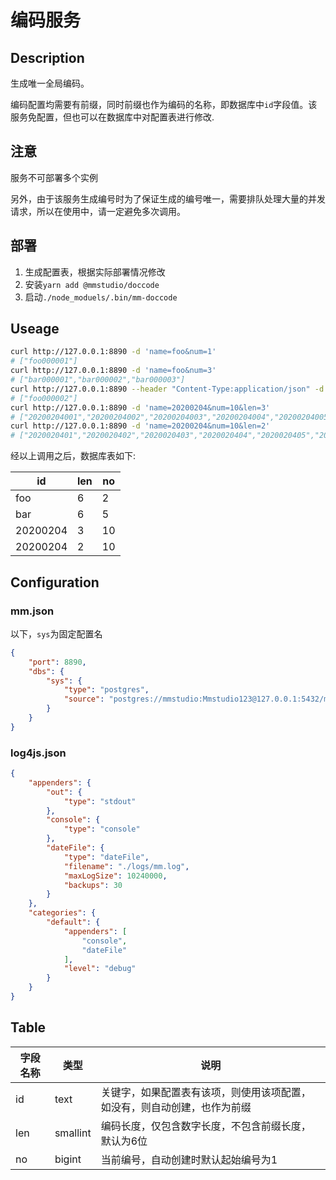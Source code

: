 # 编码服务

## Description

生成唯一全局编码。

编码配置均需要有前缀，同时前缀也作为编码的名称，即数据库中`id`字段值。该服务免配置，但也可以在数据库中对配置表进行修改.

## 注意

服务不可部署多个实例

另外，由于该服务生成编号时为了保证生成的编号唯一，需要排队处理大量的并发请求，所以在使用中，请一定避免多次调用。

## 部署

1. 生成配置表，根据实际部署情况修改
1. 安装`yarn add @mmstudio/doccode`
1. 启动`./node_moduels/.bin/mm-doccode`

## Useage

```sh
curl http://127.0.0.1:8890 -d 'name=foo&num=1'
# ["foo000001"]
curl http://127.0.0.1:8890 -d 'name=foo&num=3'
# ["bar000001","bar000002","bar000003"]
curl http://127.0.0.1:8890 --header "Content-Type:application/json" -d '{"name":"foo","num:1}'
# ["foo000002"]
curl http://127.0.0.1:8890 -d 'name=20200204&num=10&len=3'
# ["20200204001","20200204002","20200204003","20200204004","20200204005","20200204006","20200204007","20200204008","20200204009","20200204010"]
curl http://127.0.0.1:8890 -d 'name=20200204&num=10&len=2'
# ["2020020401","2020020402","2020020403","2020020404","2020020405","2020020406","2020020407","2020020408","2020020409","2020020410"]
```

经以上调用之后，数据库表如下:

id | len | no
---|---|---
foo | 6 | 2
bar | 6 | 5
20200204 | 3 | 10
20200204 | 2 | 10

## Configuration

### mm.json

以下，`sys`为固定配置名

```json
{
	"port": 8890,
	"dbs": {
		"sys": {
			"type": "postgres",
			"source": "postgres://mmstudio:Mmstudio123@127.0.0.1:5432/mmstudio"
		}
	}
}
```

### log4js.json

```json
{
	"appenders": {
		"out": {
			"type": "stdout"
		},
		"console": {
			"type": "console"
		},
		"dateFile": {
			"type": "dateFile",
			"filename": "./logs/mm.log",
			"maxLogSize": 10240000,
			"backups": 30
		}
	},
	"categories": {
		"default": {
			"appenders": [
				"console",
				"dateFile"
			],
			"level": "debug"
		}
	}
}
```

## Table

字段名称|类型|说明
---|---|---
id|text|关键字，如果配置表有该项，则使用该项配置，如没有，则自动创建，也作为前缀
len|smallint|编码长度，仅包含数字长度，不包含前缀长度，默认为6位
no|bigint|当前编号，自动创建时默认起始编号为1
